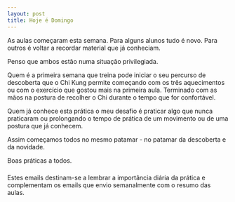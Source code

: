 ```yaml
---
layout: post
title: Hoje é Domingo 
---
```

As aulas começaram esta semana. Para alguns alunos tudo é novo.
Para outros é voltar a recordar material que já conheciam. 

Penso que ambos estão numa situação privilegiada.

Quem é a primeira semana que treina pode iniciar o seu percurso de
descoberta que o Chi Kung permite começando com os três
aquecimentos ou com o exercício que gostou mais na primeira aula.
Terminado com as mãos na postura de recolher o Chi durante o tempo
que for confortável.

Quem já conhece esta prática o meu desafio é praticar algo que
nunca praticaram ou prolongando o tempo de prática de um
movimento ou de uma postura que já conhecem.  

Assim começamos todos no mesmo patamar - no patamar da descoberta e
da novidade.

Boas práticas a todos.

###

Estes emails destinam-se a lembrar a importância diária da prática e
complementam os emails que envio semanalmente com o resumo das
aulas. 


